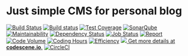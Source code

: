 # Just simple CMS for personal blog 

[![Build Status](https://travis-ci.org/proshin-roman/blog.svg?branch=master)](https://travis-ci.org/proshin-roman/blog)
[![Build status](https://ci.appveyor.com/api/projects/status/82urksyqvrh5m4yp/branch/master?svg=true)](https://ci.appveyor.com/project/proshin-roman/blog/branch/master)
[![Test Coverage](https://codecov.io/gh/proshin-roman/blog/branch/master/graph/badge.svg)](https://codecov.io/gh/proshin-roman/blog)
[![SonarQube](https://img.shields.io/badge/sonar-ok-green.svg)](https://sonarcloud.io/dashboard?id=org.proshin%3Ablog)
[![Maintainability](https://api.codeclimate.com/v1/badges/2f72a719653fc04318c8/maintainability)](https://codeclimate.com/github/proshin-roman/blog/maintainability)
[![Dependency Status](https://www.versioneye.com/user/projects/5a708ea30fb24f459ca25146/badge.svg?style=flat-square)](https://www.versioneye.com/user/projects/5a708ea30fb24f459ca25146)
[![Job Status](https://inspecode.rocro.com/badges/github.com/proshin-roman/blog/status?token=BT_DbLkNAds8keIm8niXyOdlRG6sodmCwr9tZUUK_po)](https://inspecode.rocro.com/jobs/github.com/proshin-roman/blog/latest?completed=true)
[![Report](https://inspecode.rocro.com/badges/github.com/proshin-roman/blog/report?token=BT_DbLkNAds8keIm8niXyOdlRG6sodmCwr9tZUUK_po&branch=master)](https://inspecode.rocro.com/reports/github.com/proshin-roman/blog/branch/master/summary)
[![Code Volume](https://api.gitential.com/accounts/612/projects/643/badges/code-volume.svg)](https://gitential.com/accounts/612/projects/643/share?uuid=4590ddc3-295f-40e8-b3fc-19018fea25e2&utm_source=shield&utm_medium=shield&utm_campaign=643)
[![Coding Hours](https://api.gitential.com/accounts/612/projects/643/badges/coding-hours.svg)](https://gitential.com/accounts/612/projects/643/share?uuid=4590ddc3-295f-40e8-b3fc-19018fea25e2&utm_source=shield&utm_medium=shield&utm_campaign=643)
[![Efficiency](https://api.gitential.com/accounts/612/projects/643/badges/efficiency.svg)](https://gitential.com/accounts/612/projects/643/share?uuid=4590ddc3-295f-40e8-b3fc-19018fea25e2&utm_source=shield&utm_medium=shield&utm_campaign=643)
[![](http://codescene.io/projects/2345/status.svg) Get more details at **codescene.io**.](http://codescene.io/projects/2345/jobs/latest-successful/results)
[![CircleCI](https://circleci.com/gh/proshin-roman/blog.svg?style=svg)](https://circleci.com/gh/proshin-roman/blog)

